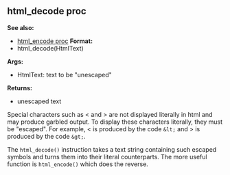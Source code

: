 ## html_decode proc
**See also:**
+   [html_encode proc](/ref/proc/html_encode.md) <!-- -->
**Format:**
+   html_decode(HtmlText)
<!-- -->
**Args:**
+   HtmlText: text to be \"unescaped\"
<!-- -->
**Returns:**
+   unescaped text


Special characters such as \< and \> are not displayed
literally in html and may produce garbled output. To display these
characters literally, they must be \"escaped\". For example, \< is
produced by the code `&lt;` and \> is produced by the code `&gt;`.


The `html_decode()` instruction takes a text string containing
such escaped symbols and turns them into their literal counterparts. The
more useful function is `html_encode()` which does the reverse.